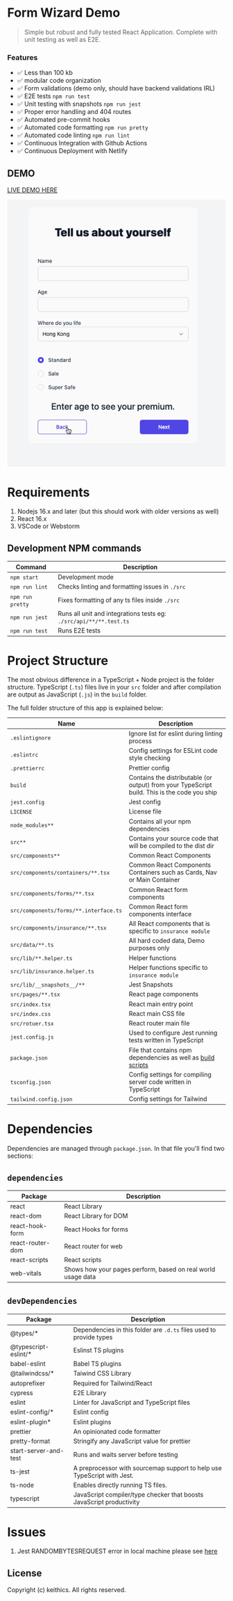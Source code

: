 # Form Wizard Demo

> Simple but robust and fully tested React Application. Complete with unit testing as well as E2E.

### Features
- ✅ Less than 100 kb
- ✅ modular code organization
- ✅ Form validations (demo only, should have backend validations IRL)
- ✅ E2E tests `npm run test`
- ✅ Unit testing with snapshots `npm run jest`
- ✅ Proper error handling and 404 routes
- ✅ Automated pre-commit hooks
- ✅ Automated code formatting `npm run pretty`
- ✅ Automated code linting `npm run lint`
- ✅ Continuous Integration with Github Actions
- ✅ Continuous Deployment with Netlify


## DEMO 
[LIVE DEMO HERE](https://keithics-form-wizard.netlify.app/)

![DEMO](./demo.gif)

# Requirements
1. Nodejs 16.x and later (but this should work with older versions as well)
2. React 16.x
3. VSCode or Webstorm

## Development NPM commands

| Command          | Description                                                        |
|------------------|--------------------------------------------------------------------|
| `npm start`      | Development mode                                                   |
| `npm run lint`   | Checks linting and formatting issues in `./src`                    |
| `npm run pretty` | Fixes formatting of any ts files inside  `./src`                   |
| `npm run jest`   | Runs all unit and integrations tests eg: `./src/api/**/**.test.ts` |
| `npm run test`   | Runs E2E tests                                                     |


# Project Structure
The most obvious difference in a TypeScript + Node project is the folder structure.
TypeScript (`.ts`) files live in your `src` folder and after compilation are output as JavaScript (`.js`) in the `build` folder.


The full folder structure of this app is explained below:

| Name                                    | Description                                                                                                |
|-----------------------------------------|------------------------------------------------------------------------------------------------------------|
| `.eslintignore`                         | Ignore list for eslint during linting process                                                              |
| `.eslintrc`                             | Config settings for ESLint code style checking                                                             |
| `.prettierrc`                           | Prettier config                                                                                            |
| `build`                                 | Contains the distributable (or output) from your TypeScript build. This is the code you ship               |
| `jest.config `                          | Jest config                                                                                                |
| `LICENSE`                               | License file                                                                                               |
| `node_modules**`                        | Contains all your npm dependencies                                                                         |
| `src**`                                 | Contains your source code that will be compiled to the dist dir                                            |
| `src/components** `                     | Common React Components                                                                                    |
| `src/components/containers/**.tsx `     | Common React Components Containers such as Cards, Nav or Main Container                                    |
| `src/components/forms/**.tsx `          | Common React form components                                                                               |
| `src/components/forms/**.interface.ts ` | Common React form components interface                                                                     |
| `src/components/insurance/**.tsx `      | All React components that is specific to `insurance module`                                                |
| `src/data/**.ts`                        | All hard coded data, Demo purposes only                                                                    |
| `src/lib/**.helper.ts`                  | Helper functions                                                                                           |
| `src/lib/insurance.helper.ts`           | Helper functions specific to `insurance module`                                                            |
| `src/lib/__snapshots__/**`              | Jest Snapshots                                                                                             |
| `src/pages/**.tsx`                      | React page components                                                                                      |
| `src/index.tsx`                         | React main entry point                                                                                     |                                                                                     |
| `src/index.css`                         | React main CSS file                                                                                        |                                                                                     |
| `src/rotuer.tsx`                        | React router main file                                                                                     |                                                                                     |
| `jest.config.js`                        | Used to configure Jest running tests written in TypeScript                                                 |
| `package.json `                         | File that contains npm dependencies as well as [build scripts](#what-if-a-library-isnt-on-definitelytyped) |
| `tsconfig.json `                        | Config settings for compiling server code written in TypeScript                                            |
| `tailwind.config.json `                 | Config settings for Tailwind                                                                               |


# Dependencies
Dependencies are managed through `package.json`.
In that file you'll find two sections:

## `dependencies`

| Package          | Description                                                  |
|------------------|--------------------------------------------------------------|
| react            | React Library                                                |
| react-dom        | React Library for DOM                                        |
| react-hook-form  | React Hooks for forms                                        |
| react-router-dom | React router for web                                         |
| react-scripts    | React scripts                                                |
| web-vitals       | Shows how your pages perform, based on real world usage data |

## `devDependencies`

| Package               | Description                                                             |
|-----------------------|-------------------------------------------------------------------------|
| @types/*              | Dependencies in this folder are `.d.ts` files used to provide types     |
| @typescript-eslint/*  | Eslinst TS plugins                                                      |
| babel-eslint          | Babel TS plugins                                                        |
| @tailwindcss/*        | Taiwind CSS Library                                                     |
| autoprefixer          | Required for Tailwind/React                                             |
| cypress               | E2E Library                                                             |
| eslint                | Linter for JavaScript and TypeScript files                              |                                                     |
| eslint-config/*       | Eslint config                                                           |
| eslint-plugin*        | Eslint plugins                                                          |
| prettier              | An opinionated code formatter                                           |
| pretty-format         | Stringify any JavaScript value for prettier                             |
| start-server-and-test | Runs and waits server before testing                                    |
| ts-jest               | A preprocessor with sourcemap support to help use TypeScript with Jest. |
| ts-node               | Enables directly running TS files.                                      |
| typescript            | JavaScript compiler/type checker that boosts JavaScript productivity    |

# Issues
1. Jest RANDOMBYTESREQUEST error in local machine please see [here](https://stackoverflow.com/questions/65653226/jest-and-randombytesrequest-open-handles)


## License
Copyright (c) keithics. All rights reserved.
